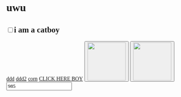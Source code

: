<!DOCTYPE html>
<html lang="en">
<head>
    <meta charset="UTF-8" />
    <meta name="viewport" content="width=device-width, initial-scale=1.0" />
    <style>
        * {
            font-family: "Comic Sans MS", "Comic Sans";
        }
    </style>
    <title>LOLOLOLO</title>
</head>
<body>
    <h1>uwu</h1>
    <h2><input type="checkbox" class="catboy" />i am a catboy</h2>
    <a href="?ddd">ddd</a>
    <a href="?ddd2">ddd2</a>
    <a href="?corn">corn</a>
    <a href="https://minislel.github.io">CLICK HERE BOY</a>
    <button class="napierdalacz">
        <img src="https://i.imgur.com/31fA5CM.png" width="100" height="100" />
    </button>
    <button class="napierdalacz-stop">
        <img src="https://i.imgur.com/sgQXzaw.png" width="100" height="100" alt="" />
    </button>
    <input type="number" class="loyalityId" value="985" />
    <script>
        let coupons = [
            37125,
            53279,
            53705,
            53742,
            53746,
            53748,
            53765,
            53801,
            53802,
            53803,
            53804,
            53805,
            53806,
            53807,
            53808,
            53809,
            53810,
        ];
        let intid = null;
        document.querySelector(".napierdalacz").addEventListener("click", () => {
            if (intid) clearInterval(intid);
            intid = setInterval(() => {
                getPrize(
                    mcd.bridge,
                    parseInt(document.querySelector(".loyalityId").value)
                );
            }, 2500);
        });
        document.querySelector(".napierdalacz-stop").addEventListener("click", () => {
            if (intid) clearInterval(intid);
        });
        document.addEventListener("mcdBridgeReady", function (e) {
            console.log(mcd);
            console.log(JSON.stringify(mcd));
            console.log(mcd.bridge);
            console.log(typeof mcd);
            console.log(typeof mcd.bridge);
	@@ -74,8 +75,7 @@
            });
            user.on("data", function (data) {
                console.log("chuj");

                console.log(data);
                console.log(typeof data);
                console.log(typeof mcd);
                console.log(typeof mcd.bridge);
                console.log("chuj");
                //   getPrize(offerActivation);
                let i = 985;
            });
            user.on("error", function (error) {});
            user.on("done", function () {});
        });
        function getPrize(bridge, loyalityId) {
            let couponId = coupons[Math.floor(Math.random() * coupons.length) + 1 - 1];
            let offerActivation = bridge.message("offerActivation")
            let offers = bridge.message("offers")
            offers.send({
                getRedeemedOffers: true
            });
            offerActivation.send({
                loyaltyId: 2400,
                autoActivate: false,
                rewardId: 97983
            });
            offerActivation.on("data", function (data) {
                console.log("offer activation data", loyalityId, data[0]);
            });
            offerActivation.on("error", function (error) {
                console.warn("MCD ERROR", loyalityId, JSON.stringify(error));
            });
            offerActivation.on("done", function () {
                console.log("corn done 11", loyalityId);
            });
            offers.on("data", function (data) {
                console.log("offers data", loyalityId, data[0]);
            });
            offers.on("error", function (error) {
                console.warn("offers MCD ERROR", loyalityId, JSON.stringify(error));
            });
            offers.on("done", function () {
                console.log("offers done 22", loyalityId);
            });
        }
    </script>
    <script src="//cdn.jsdelivr.net/npm/eruda"></script>
    <script>
        eruda.init();
    </script>
</body>
</html>
